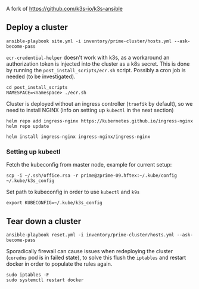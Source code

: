 A fork of https://github.com/k3s-io/k3s-ansible

## Deploy a cluster
```
ansible-playbook site.yml -i inventory/prime-cluster/hosts.yml --ask-become-pass
```

`ecr-credential-helper` doesn't work with k3s, as a workaround an authorization token is injected into the cluster as a k8s secret. This is done by running the `post_install_scripts/ecr.sh` script. Possibly a cron job is needed (to be investigated).

```
cd post_install_scripts
NAMESPACE=<namespace> ./ecr.sh
```

Cluster is deployed without an ingress controller (`traefik` by default), so we need to install NGINX (info on setting up `kubectl` in the next section)
```
helm repo add ingress-nginx https://kubernetes.github.io/ingress-nginx
helm repo update

helm install ingress-nginx ingress-nginx/ingress-nginx
```

### Setting up kubectl
Fetch the kubeconfig from master node, example for current setup:
```
scp -i ~/.ssh/office.rsa -r prime@zprime-09.hftex:~/.kube/config ~/.kube/k3s_config
```

Set path to kubeconfig in order to use `kubectl` and `k9s`
```
export KUBECONFIG=~/.kube/k3s_config
```

## Tear down a cluster
```
ansible-playbook reset.yml -i inventory/prime-cluster/hosts.yml --ask-become-pass
```

Sporadically firewall can cause issues when redeploying the cluster (`coredns` pod is in failed state), to solve this flush the `iptables` and restart docker in order to populate the rules again.

```
sudo iptables -F
sudo systemctl restart docker
```
